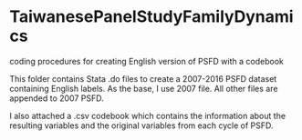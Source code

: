 # TaiwanesePanelStudyFamilyDynamics
coding procedures for creating English version of PSFD with a codebook

This folder contains Stata .do files to create a 2007-2016 PSFD dataset containing English labels.
As the base, I use 2007 file. All other files are appended to 2007 PSFD.

I also attached a .csv codebook which contains the information about the resulting variables and the original variables from each cycle of PSFD.
